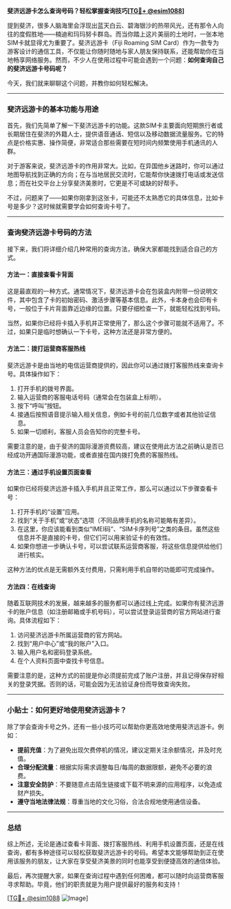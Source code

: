 **斐济远游卡怎么查询号码？轻松掌握查询技巧[[TG💪+ @esim1088](https://t.me/s/esim1088)]**

提到斐济，很多人脑海里会浮现出蓝天白云、碧海银沙的热带风光，还有那令人向往的度假胜地——楠迪和玛玛努卡群岛。而当你踏上这片美丽的土地时，一张本地SIM卡就显得尤为重要了。斐济远游卡（Fiji Roaming SIM Card）作为一款专为游客设计的通信工具，不仅能让你随时随地与家人朋友保持联系，还能帮助你在当地畅享网络服务。然而，不少人在使用过程中可能会遇到一个问题：**如何查询自己的斐济远游卡号码呢？**

今天，我们就来聊聊这个问题，并教你如何轻松解决。

---

### 斐济远游卡的基本功能与用途

首先，我们先简单了解一下斐济远游卡的功能。这款SIM卡主要面向短期旅行者或长期居住在斐济的外籍人士，提供语音通话、短信以及移动数据流量服务。它的特点是价格实惠、操作简便，非常适合那些需要在短时间内频繁使用手机通讯的人群。

对于游客来说，斐济远游卡的作用非常大。比如，在异国他乡迷路时，你可以通过地图导航找到正确的方向；在与当地居民交流时，它能帮你快速拨打电话或发送信息；而在社交平台上分享斐济美景时，它更是不可或缺的好帮手。

不过，问题来了——如果你刚拿到这张卡，可能还不太熟悉它的具体信息，比如卡号是多少？这时候就需要学会如何查询卡号了。

---

### 查询斐济远游卡号码的方法

接下来，我们将详细介绍几种常用的查询方法，确保大家都能找到适合自己的方式。

#### 方法一：直接查看卡背面

这是最直观的一种方式。通常情况下，斐济远游卡会在包装盒内附带一份说明文件，其中包含了卡的初始密码、激活步骤等基本信息。此外，卡本身也会印有卡号，一般位于卡片背面靠近边缘的位置。只要仔细检查一下，就能轻松找到号码。

当然，如果你已经将卡插入手机并正常使用了，那么这个步骤可能就不适用了。不过，如果只是临时想确认一下卡号，这种方法还是非常方便的。

#### 方法二：拨打运营商客服热线

斐济远游卡是由当地的电信运营商提供的，因此你可以通过拨打客服热线来查询卡号。具体操作如下：

1. 打开手机的拨号界面。
2. 输入运营商的客服电话号码（通常会在包装盒上标明）。
3. 按下“呼叫”按钮。
4. 接通后按照语音提示输入相关信息，例如卡号的前几位数字或者其他验证信息。
5. 如果一切顺利，客服人员会告知你的完整卡号。

需要注意的是，由于斐济的国际漫游资费较高，建议在使用此方法之前确认是否已经成功开通国际漫游功能，或者直接在国内拨打免费的客服热线。

#### 方法三：通过手机设置页面查看

如果你已经将斐济远游卡插入手机并且正常工作，那么可以通过以下步骤查看卡号：

1. 打开手机的“设置”应用。
2. 找到“关于手机”或“状态”选项（不同品牌手机的名称可能略有差异）。
3. 在这里，你应该能看到类似“IMEI码”、“SIM卡序列号”之类的条目。虽然这些信息并不是直接的卡号，但它们可以用来验证卡的有效性。
4. 如果你想进一步确认卡号，可以尝试联系运营商客服，将这些信息提供给他们进行核实。

这种方法的优点是无需额外支付费用，只需利用手机自带的功能即可完成操作。

#### 方法四：在线查询

随着互联网技术的发展，越来越多的服务都可以通过线上完成。如果你有斐济远游卡的账户信息（如注册邮箱或手机号码），可以尝试登录运营商的官方网站进行查询。具体流程如下：

1. 访问斐济远游卡所属运营商的官方网站。
2. 找到“用户中心”或“我的账户”入口。
3. 输入用户名和密码登录系统。
4. 在个人资料页面中查找卡号信息。

需要注意的是，这种方式的前提是你必须提前完成了账户注册，并且记得保存好相关的登录凭据。否则的话，可能会因为无法验证身份而导致查询失败。

---

### 小贴士：如何更好地使用斐济远游卡？

除了学会查询卡号之外，还有一些小技巧可以帮助你更高效地使用斐济远游卡。例如：

- **提前充值**：为了避免出现欠费停机的情况，建议定期关注余额情况，并及时充值。
- **合理分配流量**：根据实际需求调整每日/每周的数据限额，避免不必要的浪费。
- **注意安全防护**：不要随意点击陌生链接或下载不明来源的应用程序，以免造成财产损失。
- **遵守当地法律法规**：尊重当地的文化习俗，合法合规地使用通信设备。

---

### 总结

综上所述，无论是通过查看卡背面、拨打客服热线、利用手机设置页面，还是在线查询，都有多种途径可以轻松获取斐济远游卡的号码。希望本文能够帮助到正在使用该服务的朋友，让大家在享受斐济美景的同时也能享受到便捷高效的通信体验。

最后，再次提醒大家，如果在查询过程中遇到任何困难，都可以随时向运营商客服寻求帮助。毕竟，他们的职责就是为用户提供最好的服务和支持！

[[TG💪+ @esim1088](https://t.me/s/esim1088) ![Image](https://i.postimg.cc/4NQfJmqS/Snipaste-2025-05-13-00-14-12.png)]